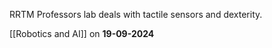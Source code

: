 RRTM
Professors lab deals with tactile sensors and dexterity.

[[Robotics and AI]] on **19-09-2024**


